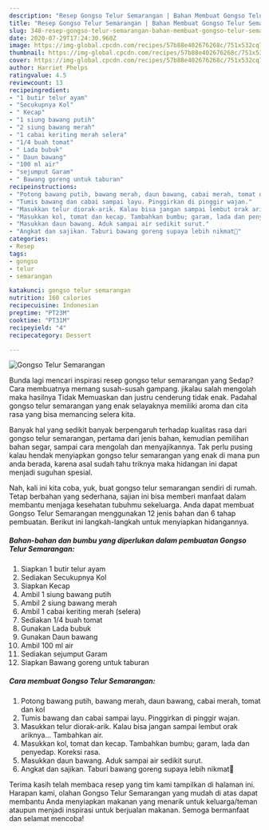 ```yaml
---
description: "Resep Gongso Telur Semarangan | Bahan Membuat Gongso Telur Semarangan Yang Sedap"
title: "Resep Gongso Telur Semarangan | Bahan Membuat Gongso Telur Semarangan Yang Sedap"
slug: 348-resep-gongso-telur-semarangan-bahan-membuat-gongso-telur-semarangan-yang-sedap
date: 2020-07-29T17:24:30.960Z
image: https://img-global.cpcdn.com/recipes/57b88e402676268c/751x532cq70/gongso-telur-semarangan-foto-resep-utama.jpg
thumbnail: https://img-global.cpcdn.com/recipes/57b88e402676268c/751x532cq70/gongso-telur-semarangan-foto-resep-utama.jpg
cover: https://img-global.cpcdn.com/recipes/57b88e402676268c/751x532cq70/gongso-telur-semarangan-foto-resep-utama.jpg
author: Harriet Phelps
ratingvalue: 4.5
reviewcount: 13
recipeingredient:
- "1 butir telur ayam"
- "Secukupnya Kol"
- " Kecap"
- "1 siung bawang putih"
- "2 siung bawang merah"
- "1 cabai keriting merah selera"
- "1/4 buah tomat"
- " Lada bubuk"
- " Daun bawang"
- "100 ml air"
- "sejumput Garam"
- " Bawang goreng untuk taburan"
recipeinstructions:
- "Potong bawang putih, bawang merah, daun bawang, cabai merah, tomat dan kol"
- "Tumis bawang dan cabai sampai layu. Pinggirkan di pinggir wajan."
- "Masukkan telur diorak-arik. Kalau bisa jangan sampai lembut orak ariknya... Tambahkan air."
- "Masukkan kol, tomat dan kecap. Tambahkan bumbu; garam, lada dan penyedap. Koreksi rasa."
- "Masukkan daun bawang. Aduk sampai air sedikit surut."
- "Angkat dan sajikan. Taburi bawang goreng supaya lebih nikmat🤤"
categories:
- Resep
tags:
- gongso
- telur
- semarangan

katakunci: gongso telur semarangan 
nutrition: 160 calories
recipecuisine: Indonesian
preptime: "PT23M"
cooktime: "PT31M"
recipeyield: "4"
recipecategory: Dessert

---
```



![Gongso Telur Semarangan](https://img-global.cpcdn.com/recipes/57b88e402676268c/751x532cq70/gongso-telur-semarangan-foto-resep-utama.jpg)

Bunda lagi mencari inspirasi resep gongso telur semarangan yang Sedap? Cara membuatnya memang susah-susah gampang. jikalau salah mengolah maka hasilnya Tidak Memuaskan dan justru cenderung tidak enak. Padahal gongso telur semarangan yang enak selayaknya memiliki aroma dan cita rasa yang bisa memancing selera kita.

Banyak hal yang sedikit banyak berpengaruh terhadap kualitas rasa dari gongso telur semarangan, pertama dari jenis bahan, kemudian pemilihan bahan segar, sampai cara mengolah dan menyajikannya. Tak perlu pusing kalau hendak menyiapkan gongso telur semarangan yang enak di mana pun anda berada, karena asal sudah tahu triknya maka hidangan ini dapat menjadi suguhan spesial.




Nah, kali ini kita coba, yuk, buat gongso telur semarangan sendiri di rumah. Tetap berbahan yang sederhana, sajian ini bisa memberi manfaat dalam membantu menjaga kesehatan tubuhmu sekeluarga. Anda dapat membuat Gongso Telur Semarangan menggunakan 12 jenis bahan dan 6 tahap pembuatan. Berikut ini langkah-langkah untuk menyiapkan hidangannya.

<!--inarticleads1-->

##### Bahan-bahan dan bumbu yang diperlukan dalam pembuatan Gongso Telur Semarangan:

1. Siapkan 1 butir telur ayam
1. Sediakan Secukupnya Kol
1. Siapkan  Kecap
1. Ambil 1 siung bawang putih
1. Ambil 2 siung bawang merah
1. Ambil 1 cabai keriting merah (selera)
1. Sediakan 1/4 buah tomat
1. Gunakan  Lada bubuk
1. Gunakan  Daun bawang
1. Ambil 100 ml air
1. Sediakan sejumput Garam
1. Siapkan  Bawang goreng untuk taburan




<!--inarticleads2-->

##### Cara membuat Gongso Telur Semarangan:

1. Potong bawang putih, bawang merah, daun bawang, cabai merah, tomat dan kol
1. Tumis bawang dan cabai sampai layu. Pinggirkan di pinggir wajan.
1. Masukkan telur diorak-arik. Kalau bisa jangan sampai lembut orak ariknya... Tambahkan air.
1. Masukkan kol, tomat dan kecap. Tambahkan bumbu; garam, lada dan penyedap. Koreksi rasa.
1. Masukkan daun bawang. Aduk sampai air sedikit surut.
1. Angkat dan sajikan. Taburi bawang goreng supaya lebih nikmat🤤




Terima kasih telah membaca resep yang tim kami tampilkan di halaman ini. Harapan kami, olahan Gongso Telur Semarangan yang mudah di atas dapat membantu Anda menyiapkan makanan yang menarik untuk keluarga/teman ataupun menjadi inspirasi untuk berjualan makanan. Semoga bermanfaat dan selamat mencoba!
